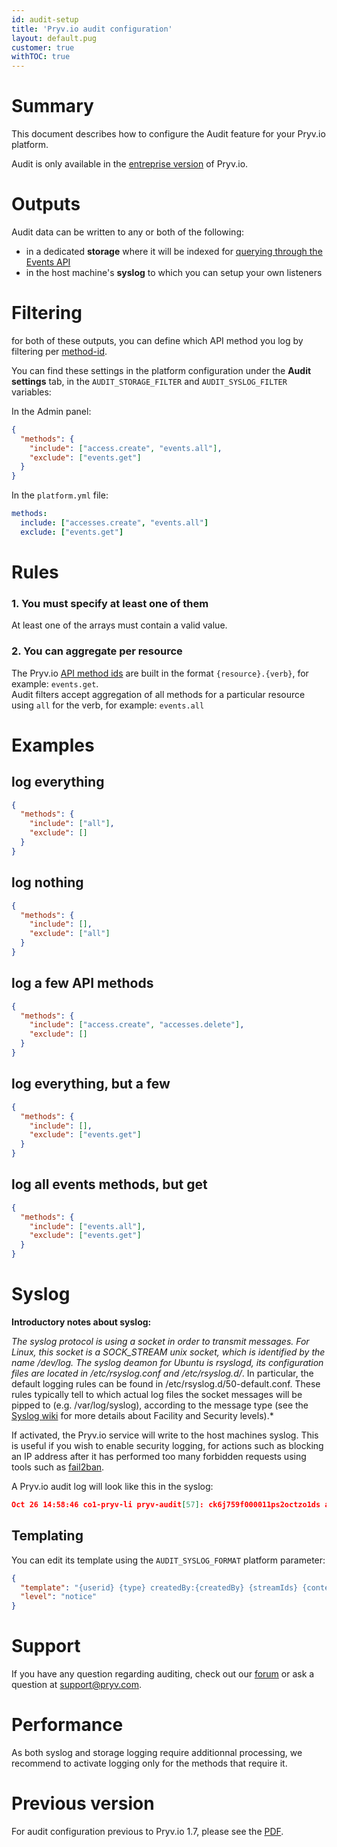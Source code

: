 ```yaml
---
id: audit-setup
title: 'Pryv.io audit configuration'
layout: default.pug
customer: true
withTOC: true
---
```


# Summary

This document describes how to configure the Audit feature for your Pryv.io platform.

Audit is only available in the [entreprise version](/concepts/#entreprise-license-open-source-license) of Pryv.io.

# Outputs

Audit data can be written to any or both of the following:

- in a dedicated **storage** where it will be indexed for [querying through the Events API](/guides/audit-logs/)
- in the host machine's **syslog** to which you can setup your own listeners

# Filtering

for both of these outputs, you can define which API method you log by filtering per [method-id](/reference/#method-ids).

You can find these settings in the platform configuration under the **Audit settings** tab, in the `AUDIT_STORAGE_FILTER` and `AUDIT_SYSLOG_FILTER` variables:

In the Admin panel:

```json
{
  "methods": {
    "include": ["access.create", "events.all"],
    "exclude": ["events.get"]
  }
}
```

In the `platform.yml` file:

```yaml
methods:
  include: ["accesses.create", "events.all"]
  exclude: ["events.get"]
```

# Rules

### 1. You must specify at least one of them

At least one of the arrays must contain a valid value.

### 2. You can aggregate per resource

The Pryv.io [API method ids](/reference/#method-ids) are built in the format `{resource}.{verb}`, for example: `events.get`.  
Audit filters accept aggregation of all methods for a particular resource using `all` for the verb, for example: `events.all`

# Examples

## log everything

```json
{
  "methods": {
    "include": ["all"],
    "exclude": []
  }
}
```

## log nothing

```json
{
  "methods": {
    "include": [],
    "exclude": ["all"]
  }
}
```

## log a few API methods

```json
{
  "methods": {
    "include": ["access.create", "accesses.delete"],
    "exclude": []
  }
}
```

## log everything, but a few

```json
{
  "methods": {
    "include": [],
    "exclude": ["events.get"]
  }
}
```

## log all events methods, but get

```json
{
  "methods": {
    "include": ["events.all"],
    "exclude": ["events.get"]
  }
}
```

# Syslog

**Introductory notes about syslog:**  

*The syslog protocol is using a socket in order to transmit messages. For Linux, this socket is a SOCK_STREAM unix socket, which is identified by the name /dev/log. The syslog deamon for Ubuntu is rsyslogd, its configuration files are located in /etc/rsyslog.conf and /etc/rsyslog.d/*. In particular, the default logging rules can be found in /etc/rsyslog.d/50-default.conf. These rules typically tell to which actual log files the socket messages will be pipped to (e.g. /var/log/syslog), according to the message type (see the [Syslog wiki](https://en.wikipedia.org/wiki/Syslog) for more details about Facility and Security levels).*

If activated, the Pryv.io service will write to the host machines syslog. This is useful if you wish to enable security logging, for actions such as blocking an IP address after it has performed too many forbidden requests using tools such as [fail2ban](https://www.fail2ban.org/wiki/index.php/Main_Page).

A Pryv.io audit log will look like this in the syslog:

```json
Oct 26 14:58:46 co1-pryv-li pryv-audit[57]: ck6j759f000011ps2octzo1ds audit-log/pryv-api createdBy:system ["access-ck6j78uj600011ss2neygkpub","action-events.get"] {"source":{"name":"http","ip":"85.5.192.175"},"action":"events.get","query":{"toTime":"9900000000","fromTime":"-9900000000","limit":"1","sortAscending":"true","state":"all"}}
```

## Templating

You can edit its template using the `AUDIT_SYSLOG_FORMAT` platform parameter:

```json
{
  "template": "{userid} {type} createdBy:{createdBy} {streamIds} {content}",
  "level": "notice"
}
```

# Support

If you have any question regarding auditing, check out our [forum](https://support.pryv.com/hc/en-us/community/topics) or ask a question at [support@pryv.com](mailto:support@pryv.com).

# Performance

As both syslog and storage logging require additionnal processing, we recommend to activate logging only for the methods that require it.

# Previous version

For audit configuration previous to Pryv.io 1.7, please see the [PDF](/assets/docs/20190718-pryv.io-audit-v5.pdf).
